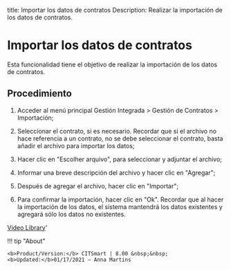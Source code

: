 title: Importar los datos de contratos
Description: Realizar la importación de los datos de contratos.
# Importar los datos de contratos


Esta funcionalidad tiene el objetivo de realizar la importación de los datos de
contratos.

Procedimiento
-----------------

1.  Acceder al menú principal Gestión Integrada \> Gestión de Contratos \>
    Importación;

2.  Seleccionar el contrato, si es necesario. Recordar que si el archivo no hace
    referencia a un contrato, no se debe seleccionar el contrato, basta añadir
    el archivo para importar los datos;

3.  Hacer clic en "Escolher arquivo", para seleccionar y adjuntar el archivo;

4.  Informar una breve descripción del archivo y hacer clic en "Agregar";

5.  Después de agregar el archivo, hacer clic en "Importar";

6.  Para confirmar la importación, hacer clic en "Ok". Recordar que al hacer la
    importación de los datos, el sistema mantendrá los datos existentes y
    agregará sólo los datos no existentes.


<i class='fa fa-youtube-play  fa-2x' style='color:#97ce17;vertical-align: middle;'> </i> [Video Library](https://www.youtube.com/playlist?list=PLB5qK2uzf2ROTLt6Tt7uegzqwpXHX5nA2)'

!!! tip "About"

    <b>Product/Version:</b> CITSmart | 8.00 &nbsp;&nbsp;
    <b>Updated:</b>01/17/2021 – Anna Martins
